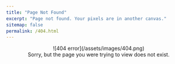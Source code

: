 ```yaml
---
title: "Page Not Found"
excerpt: "Page not found. Your pixels are in another canvas."
sitemap: false
permalink: /404.html
---
```


<center>![404 error](/assets/images/404.png)</center>

<center>Sorry, but the page you were trying to view does not exist.</center>

